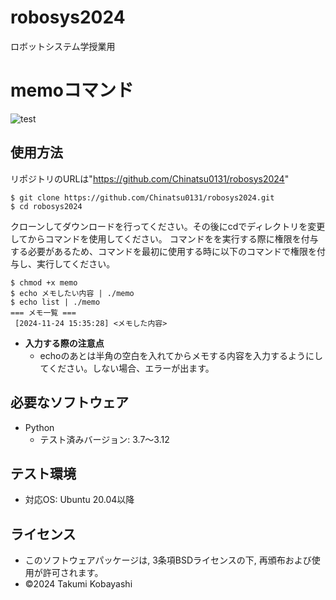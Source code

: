 # robosys2024
ロボットシステム学授業用

# memoコマンド
![test](https://github.com/Chinatsu0131/robosys2024/actions/workflows/test.yml/badge.svg)

## 使用方法
リポジトリのURLは"https://github.com/Chinatsu0131/robosys2024"
```
$ git clone https://github.com/Chinatsu0131/robosys2024.git
$ cd robosys2024
```

クローンしてダウンロードを行ってください。その後にcdでディレクトリを変更してからコマンドを使用してください。
コマンドをを実行する際に権限を付与する必要があるため、コマンドを最初に使用する時に以下のコマンドで権限を付与し、実行してください。

```
$ chmod +x memo
$ echo メモしたい内容 | ./memo
$ echo list | ./memo
=== メモ一覧 ===
 [2024-11-24 15:35:28] <メモした内容> 
```

- **入力する際の注意点**
  - echoのあとは半角の空白を入れてからメモする内容を入力するようにしてください。しない場合、エラーが出ます。
  

## 必要なソフトウェア
- Python
  - テスト済みバージョン: 3.7～3.12

## テスト環境
- 対応OS: Ubuntu 20.04以降
  
## ライセンス
- このソフトウェアパッケージは, 3条項BSDライセンスの下, 再頒布および使用が許可されます。
- ©2024 Takumi Kobayashi
